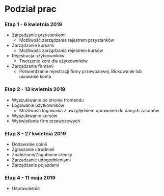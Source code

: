 # Podział prac

### Etap 1 - 6 kwietnia 2019

- Zarządzanie przystankami
    - Możliwość zarządzania rejestrem przystanków
- Zarządzanie kursami
    - Możliwość zarządzania rejestrem kursów
- Rejestracja użytkowników
    - Tworzenie kont dla użytkowników
- Zarządzanie firmami
    - Potwierdzanie rejestracji firmy przewozowej. Blokowanie lub usuwanie konta 

### Etap 2 - 13 kwietnia 2019
- Wyszukiwanie po stronie frontendu
- Logowanie użytkowników
    - Możliwość logowania z uwzględniem uprawnień do danych zasobów
- Wyszukiwanie kursów
- Wyświetlanie firm przewozowych

### Etap 3 - 27 kwietnia 2019
- Dodawanie opinii
- Zgłaszanie utrudnień
- Znalezione/Zagubione rzeczy
- Zarządzanie udogodnieniami
- Zarządzanie pojazdami

### Etap 4 - 11 maja 2019
- Usprawnienia